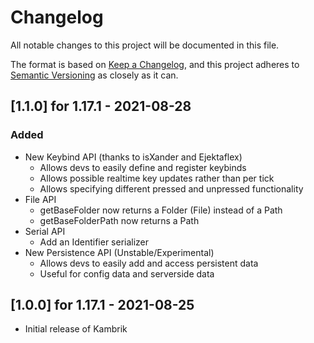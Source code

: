 # Changelog
All notable changes to this project will be documented in this file.

The format is based on [Keep a Changelog](https://keepachangelog.com/en/1.0.0/),
and this project adheres to [Semantic Versioning](https://semver.org/spec/v2.0.0.html) as closely as it can.

## [1.1.0] for 1.17.1 - 2021-08-28

### Added
- New Keybind API (thanks to isXander and Ejektaflex)
    - Allows devs to easily define and register keybinds
    - Allows possible realtime key updates rather than per tick
    - Allows specifying different pressed and unpressed functionality
- File API
    - getBaseFolder now returns a Folder (File) instead of a Path
    - getBaseFolderPath now returns a Path
- Serial API
    - Add an Identifier serializer
- New Persistence API (Unstable/Experimental)
    - Allows devs to easily add and access persistent data
    - Useful for config data and serverside data
    
  
## [1.0.0] for 1.17.1 - 2021-08-25
- Initial release of Kambrik
